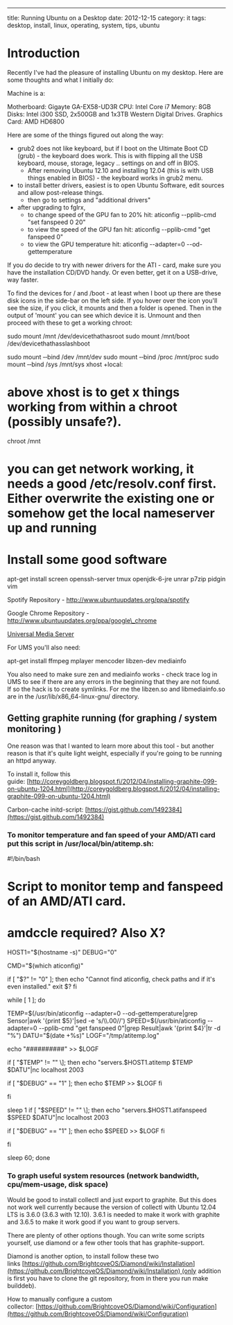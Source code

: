 ---
title: Running Ubuntu on a Desktop
date: 2012-12-15
category: it
tags: desktop, install, linux, operating, system, tips, ubuntu

# Introduction

Recently I've had the pleasure of installing Ubuntu on my desktop. Here are some thoughts and what I initially do:

Machine is a:

Motherboard: Gigayte GA-EX58-UD3R CPU: Intel Core i7 Memory: 8GB Disks: Intel i300 SSD, 2x500GB and 1x3TB Western Digital Drives. Graphics Card: AMD HD6800

Here are some of the things figured out along the way:

- grub2 does not like keyboard, but if I boot on the Ultimate Boot CD (grub) - the keyboard does work. This is with flipping all the USB keyboard, mouse, storage, legacy .. settings on and off in BIOS.
    - After removing Ubuntu 12.10 and installing 12.04 (this is with USB things enabled in BIOS) - the keyboard works in grub2 menu.
- to install better drivers, easiest is to open Ubuntu Software, edit sources and allow post-release things.
    - then go to settings and "additional drivers"
- after upgrading to fglrx,
    - to change speed of the GPU fan to 20% hit: aticonfig --pplib-cmd "set fanspeed 0 20"
    - to view the speed of the GPU fan hit: aticonfig --pplib-cmd "get fanspeed 0"
    - to view the GPU temperature hit: aticonfig --adapter=0 --od-gettemperature

If you do decide to try with newer drivers for the ATI - card, make sure you have the installation CD/DVD handy. Or even better, get it on a USB-drive, way faster.

To find the devices for / and /boot - at least when I boot up there are these disk icons in the side-bar on the left side. If you hover over the icon you'll see the size, if you click, it mounts and then a folder is opened. Then in the output of 'mount' you can see which device it is. Unmount and then proceed with these to get a working chroot:

sudo mount /mnt /dev/devicethathasroot
sudo mount /mnt/boot /dev/devicethathasslashboot

sudo mount ‐‐bind /dev /mnt/dev
sudo mount ‐‐bind /proc /mnt/proc
sudo mount ‐‐bind /sys /mnt/sys
xhost +local:
# above xhost is to get x things working from within a chroot (possibly unsafe?).
chroot /mnt
# you can get network working, it needs a good /etc/resolv.conf first. Either overwrite the existing one or somehow get the local nameserver up and running

# Install some good software

apt-get install screen openssh-server tmux openjdk-6-jre unrar p7zip pidgin vim

Spotify Repository - http://www.ubuntuupdates.org/ppa/spotify

Google Chrome Repository - http://www.ubuntuupdates.org/ppa/google\_chrome

[Universal Media Server](http://www.universalmediaserver.com/ "fork of ps3 media server")

For UMS you'll also need:

apt-get install ffmpeg mplayer mencoder libzen-dev mediainfo

You also need to make sure zen and mediainfo works - check trace log in UMS to see if there are any errors in the beginning that they are not found. If so the hack is to create symlinks. For me the libzen.so and libmediainfo.so are in the /usr/lib/x86\_64-linux-gnu/ directory.

## Getting graphite running (for graphing / system monitoring )

One reason was that I wanted to learn more about this tool - but another reason is that it's quite light weight, especially if you're going to be running an httpd anyway.

To install it, follow this guide: [http://coreygoldberg.blogspot.fi/2012/04/installing-graphite-099-on-ubuntu-1204.html](http://coreygoldberg.blogspot.fi/2012/04/installing-graphite-099-on-ubuntu-1204.html)

Carbon-cache initd-script: [https://gist.github.com/1492384](https://gist.github.com/1492384)

### To monitor temperature and fan speed of your AMD/ATI card put this script in /usr/local/bin/atitemp.sh:

#!/bin/bash
# Script to monitor temp and fanspeed of an AMD/ATI card.
# amdccle required? Also X?

HOST1="$(hostname -s)"
DEBUG="0"

CMD="$(which aticonfig)"

if \[ "$?" != "0" \]; then
        echo "Cannot find aticonfig, check paths and if it's even installed."
        exit $?
fi

while \[ 1 \];
do

TEMP=$(/usr/bin/aticonfig --adapter=0 --od-gettemperature|grep Sensor|awk '{print $5}'|sed -e 's/\\.00//')
SPEED=$(/usr/bin/aticonfig --adapter=0 --pplib-cmd "get fanspeed 0"|grep Result|awk '{print $4}'|tr -d "%")
DATU="$(date +%s)"
LOGF="/tmp/atitemp.log"

echo "##########" >> $LOGF

if \[ "$TEMP" != "" \]; then
echo "servers.$HOST1.atitemp $TEMP $DATU"|nc localhost 2003

if \[ "$DEBUG" == "1" \]; then
echo $TEMP >> $LOGF
fi

fi

sleep 1
if \[ "$SPEED" != "" \]; then
echo "servers.$HOST1.atifanspeed $SPEED $DATU"|nc localhost 2003

if \[ "$DEBUG" == "1" \]; then
echo $SPEED >> $LOGF
fi

fi

sleep 60;
done

### To graph useful system resources (network bandwidth, cpu/mem-usage, disk space)

Would be good to install collectl and just export to graphite. But this does not work well currently because the version of collectl with Ubuntu 12.04 LTS is 3.6.0 (3.6.3 with 12.10). 3.6.1 is needed to make it work with graphite and 3.6.5 to make it work good if you want to group servers.

There are plenty of other options though. You can write some scripts yourself, use diamond or a few other tools that has graphite-support.

Diamond is another option, to install follow these two links [https://github.com/BrightcoveOS/Diamond/wiki/Installation](https://github.com/BrightcoveOS/Diamond/wiki/Installation) (only addition is first you have to clone the git repository, from in there you run make builddeb).

How to manually configure a custom collector: [https://github.com/BrightcoveOS/Diamond/wiki/Configuration](https://github.com/BrightcoveOS/Diamond/wiki/Configuration)
